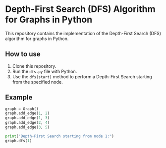 # Depth-First Search (DFS) Algorithm for Graphs in Python

This repository contains the implementation of the Depth-First Search (DFS) algorithm for graphs in Python.

## How to use

1. Clone this repository.
2. Run the `dfs.py` file with Python.
3. Use the `dfs(start)` method to perform a Depth-First Search starting from the specified node.

## Example

```python
graph = Graph()
graph.add_edge(1, 2)
graph.add_edge(1, 3)
graph.add_edge(2, 4)
graph.add_edge(3, 5)

print("Depth-First Search starting from node 1:")
graph.dfs(1)